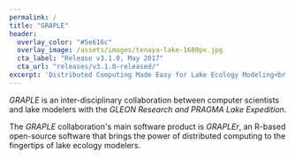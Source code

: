 ```yaml
---
permalink: /
title: "GRAPLE"
header:
  overlay_color: "#5e616c"
  overlay_image: /assets/images/tenaya-lake-1600px.jpg
  cta_label: "Release v3.1.0, May 2017"
  cta_url: "releases/v3.1.0-released/"
excerpt: 'Distributed Computing Made Easy for Lake Ecology Modeling<br /><br /> {::nomarkdown}<iframe src="https://ghbtns.com/github-btn.html?user=GRAPLE&type=follow&count=false&size=large" frameborder="0" scrolling="0" width="220px" height="30px"></iframe>{:/nomarkdown}'
---
```

*GRAPLE* is an inter-disciplinary collaboration between computer scientists and lake modelers with the *GLEON Research and PRAGMA Lake Expedition*.

The *GRAPLE* collaboration's main software product is *GRAPLEr*, an R-based open-source software that brings the power of distributed computing to the fingertips of lake ecology modelers.
